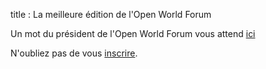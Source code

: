 title : La meilleure édition de l'Open World Forum

Un mot du président de l'Open World Forum vous attend [ici](http://www.openworldforum.org/en/news/word-form-the-president/)

N'oubliez pas de vous [inscrire](http://www.openworldforum.org/registration/).
